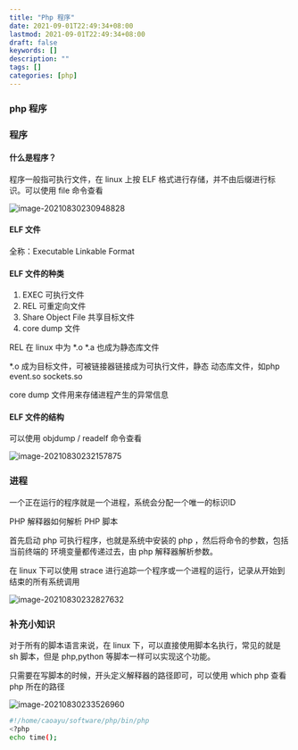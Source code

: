 ```yaml
---
title: "Php 程序"
date: 2021-09-01T22:49:34+08:00
lastmod: 2021-09-01T22:49:34+08:00
draft: false
keywords: []
description: ""
tags: []
categories: [php]
---
```


### php 程序

###  程序

#### 什么是程序？

程序一般指可执行文件，在 linux 上按 ELF 格式进行存储，并不由后缀进行标识。可以使用 file 命令查看

![image-20210830230948828](https://cdn.jsdelivr.net/gh/ayuayue/cdn/img/image-20210830230948828.png)

#### ELF 文件

全称：Executable Linkable Format

#### ELF 文件的种类

1. EXEC 可执行文件
2. REL 可重定向文件
3. Share Object File 共享目标文件
4. core dump 文件

REL 在 linux 中为 *.o *.a 也成为静态库文件

*.o 成为目标文件，可被链接器链接成为可执行文件，静态 动态库文件，如php event.so sockets.so

core dump 文件用来存储进程产生的异常信息

#### ELF 文件的结构

可以使用 objdump / readelf 命令查看

![image-20210830232157875](https://cdn.jsdelivr.net/gh/ayuayue/cdn/img/image-20210830232157875.png)

### 进程

一个正在运行的程序就是一个进程，系统会分配一个唯一的标识ID

PHP 解释器如何解析 PHP 脚本

首先启动 php 可执行程序，也就是系统中安装的 php ，然后将命令的参数，包括当前终端的 环境变量都传递过去，由 php 解释器解析参数。

在 linux 下可以使用 strace 进行追踪一个程序或一个进程的运行，记录从开始到结束的所有系统调用

![image-20210830232827632](https://cdn.jsdelivr.net/gh/ayuayue/cdn/img/image-20210830232827632.png)

### 补充小知识

对于所有的脚本语言来说，在 linux 下，可以直接使用脚本名执行，常见的就是 sh 脚本，但是 php,python 等脚本一样可以实现这个功能。

只需要在写脚本的时候，开头定义解释器的路径即可，可以使用 which php 查看 php 所在的路径

![image-20210830233526960](https://cdn.jsdelivr.net/gh/ayuayue/cdn/img/image-20210830233526960.png)

```bash
#!/home/caoayu/software/php/bin/php
<?php
echo time();
```

